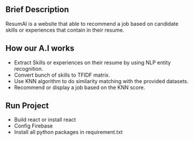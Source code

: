 ## Brief Description
ResumAI is a website that able to recommend a job based on candidate skills or experiences that contain in their resume.

## How our A.I works
- Extract Skills or experiences on their resume by using NLP entity recognition.
- Convert bunch of skills to TFIDF matrix.
- Use KNN algorithm to do similarity matching with the provided datasets.
- Recommend or display a job based on the KNN score.

## Run Project
- Build react or install react
- Config Firebase
- Install all python packages in requirement.txt

